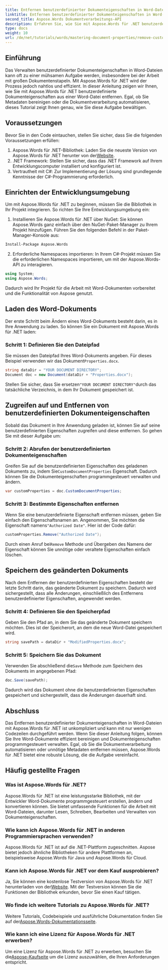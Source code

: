 ```yaml
---
title: Entfernen benutzerdefinierter Dokumenteigenschaften in Word-Dateien
linktitle: Entfernen benutzerdefinierter Dokumenteigenschaften in Word-Dateien
second_title: Aspose.Words Dokumentverarbeitungs-API
description: Erfahren Sie, wie Sie mit Aspose.Words für .NET benutzerdefinierte Dokumenteigenschaften aus Word-Dateien entfernen. Diese ausführliche Anleitung enthält Schritt-für-Schritt-Anweisungen zum effizienten Bereinigen von Dokumentmetadaten und spart so Zeit bei der Dokumentenverwaltung und -automatisierung.
type: docs
weight: 10
url: /de/net/tutorials/words/mastering-document-properties/remove-custom-document-properties-in-word-files/
---
```

## Einführung

Das Verwalten benutzerdefinierter Dokumenteigenschaften in Word-Dateien kann oft zu einer mühsamen Aufgabe werden, insbesondere bei der Arbeit mit großen Dokumentenstapeln. Mit Aspose.Words für .NET wird der Prozess jedoch nahtlos und effizient. In dieser Anleitung zeigen wir Ihnen, wie Sie mit Aspose.Words für .NET benutzerdefinierte Dokumenteigenschaften aus einer Word-Datei entfernen. Egal, ob Sie Metadaten bereinigen oder die Dokumentverarbeitung automatisieren, dieses Tutorial zeigt Ihnen genau, wie Sie diese Aufgabe bewältigen.

## Voraussetzungen

Bevor Sie in den Code eintauchen, stellen Sie sicher, dass Sie die folgenden Voraussetzungen erfüllen:

1.  Aspose.Words für .NET-Bibliothek: Laden Sie die neueste Version von Aspose.Words für .NET herunter von der[Website](https://releases.aspose.com/words/net/).
2. .NET Framework: Stellen Sie sicher, dass das .NET Framework auf Ihrem Entwicklungscomputer installiert und konfiguriert ist.
3. Vertrautheit mit C#: Zur Implementierung der Lösung sind grundlegende Kenntnisse der C#-Programmierung erforderlich.

## Einrichten der Entwicklungsumgebung

Um mit Aspose.Words für .NET zu beginnen, müssen Sie die Bibliothek in Ihr Projekt integrieren. So richten Sie Ihre Entwicklungsumgebung ein:

1. Installieren Sie Aspose.Words für .NET über NuGet:
   Sie können Aspose.Words ganz einfach über den NuGet-Paket-Manager zu Ihrem Projekt hinzufügen. Führen Sie den folgenden Befehl in der Paket-Manager-Konsole aus:

```bash
Install-Package Aspose.Words
```

2. Erforderliche Namespaces importieren:
   In Ihrem C#-Projekt müssen Sie die erforderlichen Namespaces importieren, um mit der Aspose.Words-API zu interagieren.
   
```csharp
using System;
using Aspose.Words;
```

Dadurch wird Ihr Projekt für die Arbeit mit Word-Dokumenten vorbereitet und die Funktionalität von Aspose genutzt.

## Laden des Word-Dokuments

Der erste Schritt beim Ändern eines Word-Dokuments besteht darin, es in Ihre Anwendung zu laden. So können Sie ein Dokument mit Aspose.Words für .NET laden:

### Schritt 1: Definieren Sie den Dateipfad

 Sie müssen den Dateipfad Ihres Word-Dokuments angeben. Für dieses Beispiel verwenden wir das Dokument`Properties.docx`.

```csharp
string dataDir = "YOUR DOCUMENT DIRECTORY";
Document doc = new Document(dataDir + "Properties.docx");
```

 Stellen Sie sicher, dass Sie ersetzen`"YOUR DOCUMENT DIRECTORY"`durch das tatsächliche Verzeichnis, in dem Ihr Dokument gespeichert ist.

## Zugreifen auf und Entfernen von benutzerdefinierten Dokumenteigenschaften

Sobald das Dokument in Ihre Anwendung geladen ist, können Sie auf seine benutzerdefinierten Eigenschaften zugreifen und diese entfernen. So gehen Sie mit dieser Aufgabe um:

### Schritt 2: Abrufen der benutzerdefinierten Dokumenteigenschaften

 Greifen Sie auf die benutzerdefinierten Eigenschaften des geladenen Dokuments zu, indem Sie`CustomDocumentProperties` Eigenschaft. Dadurch können Sie die Dokumenteigenschaften programmgesteuert verwalten und ändern.

```csharp
var customProperties = doc.CustomDocumentProperties;
```

### Schritt 3: Bestimmte Eigenschaften entfernen

 Wenn Sie eine benutzerdefinierte Eigenschaft entfernen müssen, geben Sie einfach den Eigenschaftsnamen an. Angenommen, Sie möchten die Eigenschaft namens`"Authorized Date"`. Hier ist der Code dafür:

```csharp
customProperties.Remove("Authorized Date");
```

 Durch einen Anruf bei`Remove` Methode und Übergeben des Namens der Eigenschaft können Sie unnötige oder veraltete Eigenschaften einfach löschen.

## Speichern des geänderten Dokuments

Nach dem Entfernen der benutzerdefinierten Eigenschaften besteht der letzte Schritt darin, das geänderte Dokument zu speichern. Dadurch wird sichergestellt, dass alle Änderungen, einschließlich des Entfernens benutzerdefinierter Eigenschaften, angewendet werden.

### Schritt 4: Definieren Sie den Speicherpfad

Geben Sie den Pfad an, in dem Sie das geänderte Dokument speichern möchten. Dies ist der Speicherort, an dem die neue Word-Datei gespeichert wird.

```csharp
string savePath = dataDir + "ModifiedProperties.docx";
```

### Schritt 5: Speichern Sie das Dokument

 Verwenden Sie abschließend die`Save` Methode zum Speichern des Dokuments im angegebenen Pfad:

```csharp
doc.Save(savePath);
```

Dadurch wird das Dokument ohne die benutzerdefinierten Eigenschaften gespeichert und sichergestellt, dass die Änderungen dauerhaft sind.

## Abschluss

Das Entfernen benutzerdefinierter Dokumenteigenschaften in Word-Dateien mit Aspose.Words für .NET ist unkompliziert und kann mit nur wenigen Codezeilen durchgeführt werden. Wenn Sie dieser Anleitung folgen, können Sie Ihre Word-Dokumente effizient bereinigen und Dokumenteigenschaften programmgesteuert verwalten. Egal, ob Sie die Dokumentverarbeitung automatisieren oder unnötige Metadaten entfernen müssen, Aspose.Words für .NET bietet eine robuste Lösung, die die Aufgabe vereinfacht.

## Häufig gestellte Fragen

### Was ist Aspose.Words für .NET?

Aspose.Words für .NET ist eine leistungsstarke Bibliothek, mit der Entwickler Word-Dokumente programmgesteuert erstellen, ändern und konvertieren können. Sie bietet umfassende Funktionen für die Arbeit mit Word-Dateien, darunter Lesen, Schreiben, Bearbeiten und Verwalten von Dokumenteigenschaften.

### Wie kann ich Aspose.Words für .NET in anderen Programmiersprachen verwenden?

Aspose.Words für .NET ist auf die .NET-Plattform zugeschnitten. Aspose bietet jedoch ähnliche Bibliotheken für andere Plattformen an, beispielsweise Aspose.Words für Java und Aspose.Words für Cloud.

### Kann ich Aspose.Words für .NET vor dem Kauf ausprobieren?

 Ja, Sie können eine kostenlose Testversion von Aspose.Words für .NET herunterladen von der[Website](https://releases.aspose.com/). Mit der Testversion können Sie die Funktionen der Bibliothek erkunden, bevor Sie einen Kauf tätigen.

### Wo finde ich weitere Tutorials zu Aspose.Words für .NET?

 Weitere Tutorials, Codebeispiele und ausführliche Dokumentation finden Sie auf der[Aspose.Words-Dokumentationsseite](https://reference.aspose.com/words/net/).

### Wie kann ich eine Lizenz für Aspose.Words für .NET erwerben?

Um eine Lizenz für Aspose.Words für .NET zu erwerben, besuchen Sie die[Aspose-Kaufseite](https://purchase.aspose.com/buy) um die Lizenz auszuwählen, die Ihren Anforderungen entspricht.
